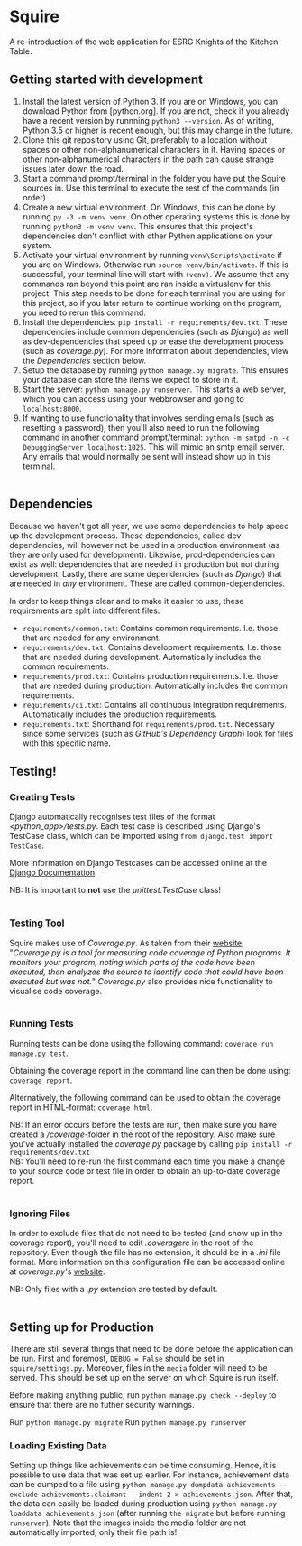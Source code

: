 # Squire
A re-introduction of the web application for ESRG Knights of the Kitchen Table.

## Getting started with development

1. Install the latest version of Python 3. If you are on Windows, you can download Python from [python.org]. If you are not, check if you already have a recent version by runnning `python3 --version`. As of writing, Python 3.5 or higher is recent enough, but this may change in the future.
1. Clone this git repository using Git, preferably to a location without spaces or other non-alphanumerical characters in it. Having spaces or other non-alphanumerical characters in the path can cause strange issues later down the road.
1. Start a command prompt/terminal in the folder you have put the Squire sources in. Use this terminal to execute the rest of the commands (in order)
1. Create a new virtual environment. On Windows, this can be done by running `py -3 -m venv venv`. On other operating systems this is done by running `python3 -m venv venv`. This ensures that this project's dependencies don't conflict with other Python applications on your system.
1. Activate your virtual environment by running `venv\Scripts\activate` if you are on Windows. Otherwise run `source venv/bin/activate`. If this is successful, your terminal line will start with `(venv)`. We assume that any commands ran beyond this point are ran inside a virtualenv for this project. This step needs to be done for each terminal you are using for this project, so if you later return to continue working on the program, you need to rerun this command.
1. Install the dependencies: `pip install -r requirements/dev.txt`. These dependencies include common dependencies (such as *Django*) as well as dev-dependencies that speed up or ease the development process (such as *coverage.py*). For more information about dependencies, view the *Dependencies* section below.
1. Setup the database by running `python manage.py migrate`. This ensures your database can store the items we expect to store in it.
1. Start the server: `python manage.py runserver`. This starts a web server, which you can access using your webbrowser and going to `localhost:8000`.
1. If wanting to use functionality that involves sending emails (such as resetting a password), then you'll also need to run the following command in another command prompt/terminal: `python -m smtpd -n -c DebuggingServer localhost:1025`. This will mimic an smtp email server. Any emails that would normally be sent will instead show up in this terminal.
<br/><br/>

## Dependencies
Because we haven't got all year, we use some dependencies to help speed up the development process. These dependencies, called dev-dependencies, will however not be used in a production environment (as they are only used for development). Likewise, prod-dependencies can exist as well: dependencies that are needed in production but not during development. Lastly, there are some dependencies (such as *Django*) that are needed in *any* environment. These are called common-dependencies.

In order to keep things clear and to make it easier to use, these requirements are split into different files:
- `requirements/common.txt`: Contains common requirements. I.e. those that are needed for any environment.
- `requirements/dev.txt`: Contains development requirements. I.e. those that are needed during development. Automatically includes the common requirements.
- `requirements/prod.txt`: Contains production requirements. I.e. those that are needed during production. Automatically includes the common requirements.
- `requirements/ci.txt`: Contains all continuous integration requirements. Automatically includes the production requirements.
- `requirements.txt`: Shorthand for `requirements/prod.txt`. Necessary since some services (such as *GitHub's Dependency Graph*) look for files with this specific name.

## Testing!
### Creating Tests
Django automatically recognises test files of the format *<python_app>/tests.py*. Each test case is described using Django's TestCase class, which can be imported using `from django.test import TestCase`.

More information on Django Testcases can be accessed online at the [Django Documentation](https://docs.djangoproject.com/en/2.2/topics/testing/).

NB: It is important to **not** use the *unittest.TestCase* class!
<br/><br/>

### Testing Tool
Squire makes use of *Coverage.py*. As taken from their [website](https://coverage.readthedocs.io/en/v4.5.x/), "*Coverage.py is a tool for measuring code coverage of Python programs. It monitors your program, noting which parts of the code have been executed, then analyzes the source to identify code that could have been executed but was not.*"
*Coverage.py* also provides nice functionality to visualise code coverage.
<br/><br/>

### Running Tests
Running tests can be done using the following command:
```coverage run manage.py test```.

Obtaining the coverage report in the command line can then be done using:
```coverage report```.

Alternatively, the following command can be used to obtain the coverage report in HTML-format:
```coverage html```.

NB: If an error occurs before the tests are run, then make sure you have created a */coverage*-folder in the root of the repository. Also make sure you've actually installed the *coverage.py* package by calling `pip install -r requirements/dev.txt`\
NB: You'll need to re-run the first command each time you make a change to your source code or test file in order to obtain an up-to-date coverage report.
<br/><br/>


### Ignoring Files
In order to exclude files that do not need to be tested (and show up in the coverage report), you'll need to edit *.coveragerc* in the root of the repository. Even though the file has no extension, it should be in a *.ini* file format. More information on this configuration file can be accessed online at *coverage.py*'s [website](https://coverage.readthedocs.io/en/v4.5.x/config.html).

NB: Only files with a *.py* extension are tested by default.
<br/><br/>

## Setting up for Production
There are still several things that need to be done before the application can be run. First and foremost, `DEBUG = False` should be set in `squire/settings.py`.
Moreover, files in the `media` folder will need to be served. This should be set up on the server on which Squire is run itself.

Before making anything public, run `python manage.py check --deploy` to ensure that there are no futher security warnings.

Run `python manage.py migrate`
Run `python manage.py runserver`

### Loading Existing Data
Setting up things like achievements can be time consuming. Hence, it is possible to use data that was set up earlier. For instance, achievement data can be dumped to a file using `python manage.py dumpdata achievements --exclude achievements.claimant --indent 2 > achievements.json`.
After that, the data can easily be loaded during production using `python manage.py loaddata achievements.json` (after running `the migrate` but before running `runserver`). Note that the images inside the media folder are not automatically imported; only their file path is!
